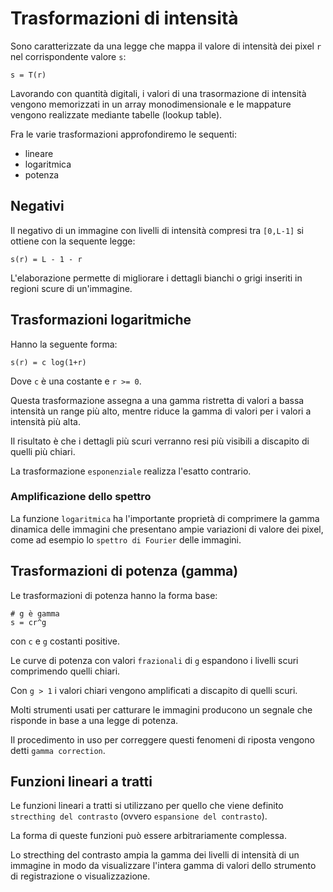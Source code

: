 # Trasformazioni di intensità

Sono caratterizzate da una legge che mappa il valore di intensità dei pixel `r`
nel corrispondente valore `s`:

    s = T(r)

Lavorando con quantità digitali, i valori di una trasormazione di intensità
vengono memorizzati in un array monodimensionale e le mappature vengono
realizzate mediante tabelle (lookup table).

Fra le varie trasformazioni approfondiremo le sequenti:

- lineare
- logaritmica
- potenza

## Negativi

Il negativo di un immagine con livelli di intensità compresi tra `[0,L-1]` si
ottiene con la sequente legge:

    s(r) = L - 1 - r

L'elaborazione permette di migliorare i dettagli bianchi o grigi inseriti in
regioni scure di un'immagine.

## Trasformazioni logaritmiche

Hanno la seguente forma:

    s(r) = c log(1+r)

Dove `c` è una costante e `r >= 0`.

Questa trasformazione assegna a una gamma ristretta di valori a bassa intensità
un range più alto, mentre riduce la gamma di valori per i valori a intensità più
alta.

Il risultato è che i dettagli più scuri verranno resi più visibili a discapito
di quelli più chiari.

La trasformazione `esponenziale` realizza l'esatto contrario.

### Amplificazione dello spettro

La funzione `logaritmica` ha l'importante proprietà di comprimere la gamma
dinamica delle immagini che presentano ampie variazioni di valore dei pixel,
come ad esempio lo `spettro di Fourier` delle immagini.

## Trasformazioni di potenza (gamma)

Le trasformazioni di potenza hanno la forma base:

    # g è gamma
    s = cr^g

con `c` e `g` costanti positive.

Le curve di potenza con valori `frazionali` di `g` espandono i livelli scuri
comprimendo quelli chiari.

Con `g > 1` i valori chiari vengono amplificati a discapito di quelli scuri.

Molti strumenti usati per catturare le immagini producono un segnale che
risponde in base a una legge di potenza.

Il procedimento in uso per correggere questi fenomeni di riposta  vengono detti
`gamma correction`.

## Funzioni lineari a tratti

Le funzioni lineari a tratti si utilizzano per quello che viene definito
`strecthing del contrasto` (ovvero `espansione del contrasto`).

La forma di queste funzioni può essere arbitrariamente complessa.

Lo strecthing del contrasto ampia la gamma dei livelli di intensità di un
immagine in modo da visualizzare l'intera gamma di valori dello strumento di
registrazione o visualizzazione.
